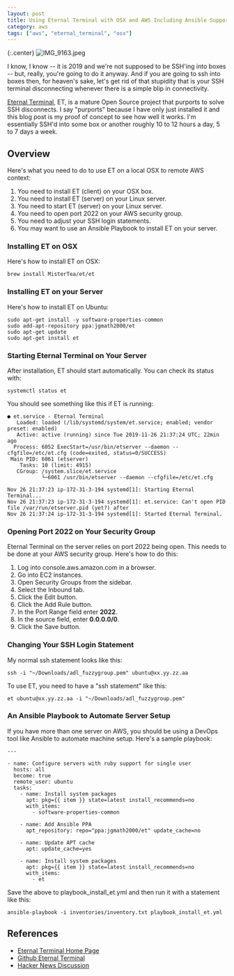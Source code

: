 ```yaml
---
layout: post
title: Using Eternal Terminal with OSX and AWS Including Ansible Support
category: aws
tags: ["aws", "eternal_terminal", "osx"]
---
```

{:.center}
![IMG_9163.jpeg](/blog/assets/IMG_9163.jpeg)

I know, I know -- it is 2019 and we're not supposed to be SSH'ing into boxes -- but, really, you're going to do it anyway.  And if you are going to ssh into boxes then, for heaven's sake, let's get rid of that stupidity that is your SSH terminal disconnecting whenever there is a simple blip in connectivity.

[Eternal Terminal](https://eternalterminal.dev/), ET, is a mature Open Source project that purports to solve SSH disconnects.  I say "purports" because I have only just installed it and this blog post is my proof of concept to see how well it works.  I'm essentially SSH'd into some box or another roughly 10 to 12 hours a day, 5 to 7 days a week.

## Overview

Here's what you need to do to use ET on a local OSX to remote AWS context:

1. You need to install ET (client) on your OSX box.
2. You need to install ET (server) on your Linux server.
3. You need to start ET (server) on your Linux server.
3. You need to open port 2022 on your AWS security group.
4. You need to adjust your SSH login statements.
5. You may want to use an Ansible Playbook to install ET on your server.

### Installing ET on OSX

Here's how to install ET on OSX:

    brew install MisterTea/et/et

### Installing ET on your Server

Here's how to install ET on Ubuntu:

    sudo apt-get install -y software-properties-common
    sudo add-apt-repository ppa:jgmath2000/et
    sudo apt-get update
    sudo apt-get install et

### Starting Eternal Terminal on Your Server

After installation, ET should start automatically.  You can check its status with:

    systemctl status et

You should see something like this if ET is running:

    ● et.service - Eternal Terminal
       Loaded: loaded (/lib/systemd/system/et.service; enabled; vendor preset: enabled)
       Active: active (running) since Tue 2019-11-26 21:37:24 UTC; 22min ago
      Process: 6052 ExecStart=/usr/bin/etserver --daemon --cfgfile=/etc/et.cfg (code=exited, status=0/SUCCESS)
     Main PID: 6061 (etserver)
        Tasks: 10 (limit: 4915)
       CGroup: /system.slice/et.service
               └─6061 /usr/bin/etserver --daemon --cfgfile=/etc/et.cfg

    Nov 26 21:37:23 ip-172-31-3-194 systemd[1]: Starting Eternal Terminal...
    Nov 26 21:37:23 ip-172-31-3-194 systemd[1]: et.service: Can't open PID file /var/run/etserver.pid (yet?) after
    Nov 26 21:37:24 ip-172-31-3-194 systemd[1]: Started Eternal Terminal.

### Opening Port 2022 on Your Security Group

Eternal Terminal on the server relies on port 2022 being open.  This needs to be done at your AWS security group.  Here's how to do this:

1. Log into console.aws.amazon.com in a browser.
2. Go into EC2 instances.
3. Open Security Groups from the sidebar.
4. Select the Inbound tab.
5. Click the Edit button.
6. Click the Add Rule button.
7. In the Port Range field enter **2022**.
8. In the source field, enter **0.0.0.0/0**.
9. Click the Save button.

### Changing Your SSH Login Statement

My normal ssh statement looks like this:

    ssh -i "~/Downloads/adl_fuzzygroup.pem" ubuntu@xx.yy.zz.aa

To use ET, you need to have a "ssh statement" like this:

    et ubuntu@xx.yy.zz.aa -i "~/Downloads/adl_fuzzygroup.pem"

### An Ansible Playbook to Automate Server Setup

If you have more than one server on AWS, you should be using a DevOps tool like Ansible to automate machine setup.  Here's a sample playbook:

    ---

    - name: Configure servers with ruby support for single user
      hosts: all
      become: true
      remote_user: ubuntu
      tasks:
        - name: Install system packages
          apt: pkg={{ item }} state=latest install_recommends=no
          with_items:
            - software-properties-common

        - name: Add Ansible PPA
          apt_repository: repo="ppa:jgmath2000/et" update_cache=no

        - name: Update APT cache
          apt: update_cache=yes

        - name: Install system packages
          apt: pkg={{ item }} state=latest install_recommends=no
          with_items:
            - et
            
Save the above to playbook_install_et.yml and then run it with a statement like this:

    ansible-playbook -i inventories/inventory.txt playbook_install_et.yml
        

## References

* [Eternal Terminal Home Page](https://eternalterminal.dev/)
* [Github Eternal Terminal](https://github.com/MisterTea/EternalTerminal)
* [Hacker News Discussion](https://news.ycombinator.com/item?id=21640200)